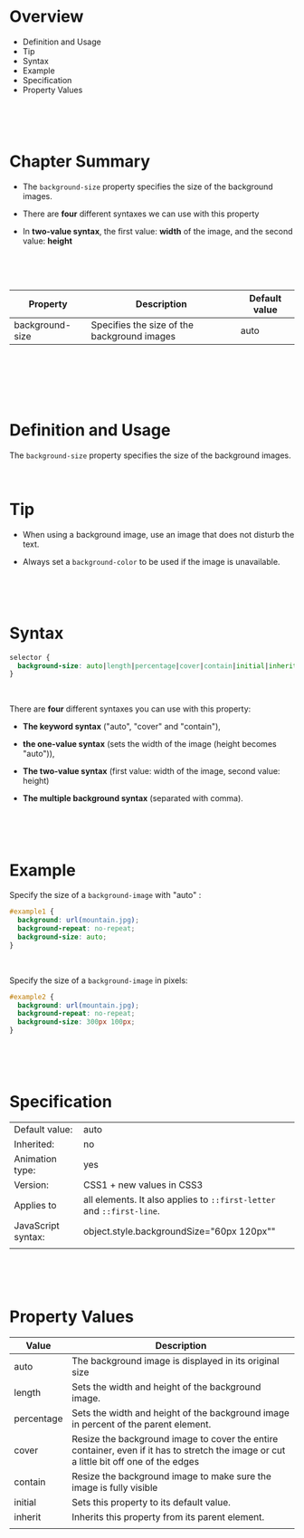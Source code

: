 # Overview

- Definition and Usage
- Tip
- Syntax
- Example
- Specification
- Property Values

&nbsp;

&nbsp;

# Chapter Summary

- The `background-size` property specifies the size of the background images.

- There are **four** different syntaxes we can use with this property

- In **two-value syntax**, the first value: **width** of the image, and the second value: **height**

&nbsp;

&nbsp;

| Property        | Description                                 | Default value |
| --------------- | ------------------------------------------- | ------------- |
| background-size | Specifies the size of the background images | auto          |

&nbsp;

&nbsp;

&nbsp;

# Definition and Usage

The `background-size` property specifies the size of the background images.

&nbsp;

# Tip

- When using a background image, use an image that does not disturb the text.

- Always set a `background-color` to be used if the image is unavailable.

&nbsp;

&nbsp;

# Syntax

```css
selector {
  background-size: auto|length|percentage|cover|contain|initial|inherit;
}
```

&nbsp;

There are **four** different syntaxes you can use with this property:

- **The keyword syntax** ("auto", "cover" and "contain"),

- **the one-value syntax** (sets the width of the image (height becomes "auto")),

- **The two-value syntax** (first value: width of the image, second value: height)

- **The multiple background syntax** (separated with comma).

&nbsp;

&nbsp;

# Example

Specify the size of a `background-image` with "auto" :

```css
#example1 {
  background: url(mountain.jpg);
  background-repeat: no-repeat;
  background-size: auto;
}
```

&nbsp;

Specify the size of a `background-image` in pixels:

```css
#example2 {
  background: url(mountain.jpg);
  background-repeat: no-repeat;
  background-size: 300px 100px;
}
```

&nbsp;

&nbsp;

# Specification

|                    |                                                                       |
| ------------------ | --------------------------------------------------------------------- |
| Default value:     | auto                                                                  |
| Inherited:         | no                                                                    |
| Animation type:    | yes                                                                   |
| Version:           | CSS1 + new values in CSS3                                             |
| Applies to         | all elements. It also applies to `::first-letter` and `::first-line`. |
| JavaScript syntax: | object.style.backgroundSize="60px 120px""                             |
|                    |                                                                       |

&nbsp;

&nbsp;

# Property Values

| Value      | Description                                                                                                                             |
| ---------- | --------------------------------------------------------------------------------------------------------------------------------------- |
| auto       | The background image is displayed in its original size                                                                                  |
| length     | Sets the width and height of the background image.                                                                                      |
| percentage | Sets the width and height of the background image in percent of the parent element.                                                     |
| cover      | Resize the background image to cover the entire container, even if it has to stretch the image or cut a little bit off one of the edges |
| contain    | Resize the background image to make sure the image is fully visible                                                                     |
| initial    | Sets this property to its default value.                                                                                                |
| inherit    | Inherits this property from its parent element.                                                                                         |
|            |                                                                                                                                         |
